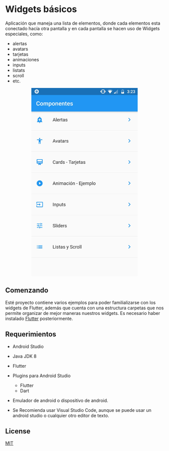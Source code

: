 # Widgets básicos

Aplicación que maneja una lista de elementos, donde cada elementos esta conectado hacía otra pantalla y en cada pantalla se hacen uso de Widgets especiales, como: 

- alertas 
- avatars 
- tarjetas 
- animaciones
- inputs 
- listats 
- scroll 
- etc.

<div align="center">
  <img height="600" src=".static/components.jpeg" alt="android application">
</div>

## Comenzando

Esté proyecto contiene varios ejemplos para poder familializarse con los widgets de Flutter, además que cuenta con una estructura carpetas que nos permite organizar de mejor maneras nuestros widgets. Es necesario haber instalado [Flutter](https://flutter.dev/docs/get-started) posteriormente.

## Requerimientos
  - Android Studio
  - Java JDK 8
  - Flutter
  - Plugins para Android Studio
    - Flutter
    - Dart
  - Emulador de android o dispositivo de android.

  - Se Recomienda usar Visual Studio Code, aunque se puede usar un android studio o cualquier otro editor de texto.

## License
[MIT](https://choosealicense.com/licenses/mit/)